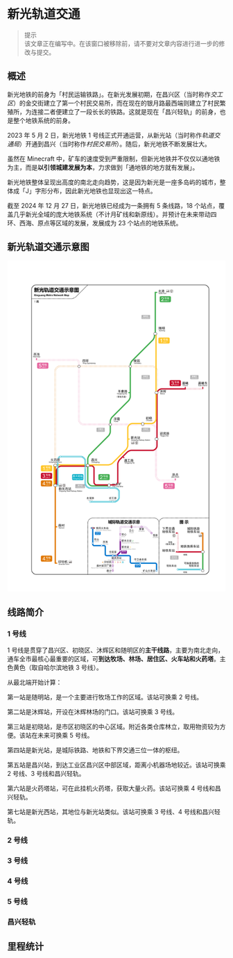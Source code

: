 # 新光轨道交通

> 提示  
  该文章正在编写中。在该窗口被移除前，请不要对文章内容进行进一步的修改与提交。

## 概述

新光地铁的前身为「村民运输铁路」。在新光发展初期，在昌兴区（当时称作*交工区*）的金交街建立了第一个村民交易所，而在现在的银月路最西端则建立了村民繁殖所，为连接二者便建立了一段长长的铁路。这就是现在「昌兴轻轨」的前身，也是整个地铁系统的前身。

2023 年 5 月 2 日，新光地铁 1 号线正式开通运营，从新光站（当时称作*轨道交通局*）开通到昌兴（当时称作*村民交易所*）。随后，新光地铁不断发展壮大。

虽然在 Minecraft 中，矿车的速度受到严重限制，但新光地铁并不仅仅以通地铁为主，而是**以引领城建发展为本**，力求做到「通地铁的地方就有发展」。

新光地铁整体呈现出高度的南北走向趋势，这是因为新光是一座多岛屿的城市，整体成「J」字形分布，因此新光地铁也显现出这一特点。

截至 2024 年 12 月 27 日，新光地铁已经成为一条拥有 5 条线路，18 个站点，覆盖几乎新光全域的庞大地铁系统（不计月矿线和新原线）。并预计在未来带动四环、西海、原点等区域的发展，发展成为 23 个站点的地铁系统。

## 新光轨道交通示意图

![新光地铁规划图 24/12/27](../../../assets/SurvivalIII/xinguang_metro.png)

## 线路简介

### 1 号线

1 号线是贯穿了昌兴区、初晓区、沐辉区和随明区的**主干线路**，主要为南北走向，通车全市最核心最重要的区域，可**到达牧场、林场、居住区、火车站和火药塔**。主色黄色（取自哈尔滨地铁 3 号线）。

从最北端开始计算：

第一站是随明站，是一个主要进行牧场工作的区域。该站可换乘 2 号线。

第二站是沐辉站，开设在沐辉林场的门口。该站可换乘 3 号线。

第三站是初晓站，是市区初晓区的中心区域。附近各类仓库林立，取用物资较为方便。该站在未来可换乘 5 号线。

第四站是新光站，是城际铁路、地铁和下界交通三位一体的枢纽。

第五站是昌兴站，到达工业区昌兴区中部区域，距离小机器场地较近。该站可换乘 2 号线、3 号线和昌兴轻轨。

第六站是火药塔站，可在此挂机火药塔，获取大量火药。该站可换乘 4 号线和昌兴轻轨。

第七站是新光西站，其地位与新光站类似。该站可换乘 3 号线、4 号线和昌兴轻轨。

### 2 号线

### 3 号线

### 4 号线

### 5 号线

### 昌兴轻轨

## 里程统计

